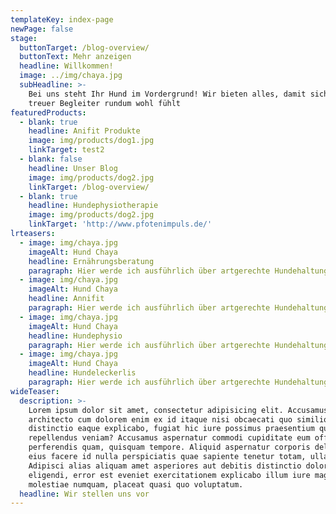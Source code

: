 ```yaml
---
templateKey: index-page
newPage: false
stage:
  buttonTarget: /blog-overview/
  buttonText: Mehr anzeigen
  headline: Willkommen!
  image: ../img/chaya.jpg
  subHeadline: >-
    Bei uns steht Ihr Hund im Vordergrund! Wir bieten alles, damit sich Ihr
    treuer Begleiter rundum wohl fühlt
featuredProducts:
  - blank: true
    headline: Anifit Produkte
    image: img/products/dog1.jpg
    linkTarget: test2
  - blank: false
    headline: Unser Blog
    image: img/products/dog2.jpg
    linkTarget: /blog-overview/
  - blank: true
    headline: Hundephysiotherapie
    image: img/products/dog2.jpg
    linkTarget: 'http://www.pfotenimpuls.de/'
lrteasers:
  - image: img/chaya.jpg
    imageAlt: Hund Chaya
    headline: Ernährungsberatung
    paragraph: Hier werde ich ausführlich über artgerechte Hundehaltung berichten und so schnell wie möglich die Texte liefern.
  - image: img/chaya.jpg
    imageAlt: Hund Chaya
    headline: Annifit
    paragraph: Hier werde ich ausführlich über artgerechte Hundehaltung berichten und so schnell wie möglich die Texte liefern.
  - image: img/chaya.jpg
    imageAlt: Hund Chaya
    headline: Hundephysio
    paragraph: Hier werde ich ausführlich über artgerechte Hundehaltung berichten und so schnell wie möglich die Texte liefern.
  - image: img/chaya.jpg
    imageAlt: Hund Chaya
    headline: Hundeleckerlis
    paragraph: Hier werde ich ausführlich über artgerechte Hundehaltung berichten und so schnell wie möglich die Texte liefern.
wideTeaser:
  description: >-
    Lorem ipsum dolor sit amet, consectetur adipisicing elit. Accusamus
    architecto cum dolorem enim ex id itaque nisi obcaecati quo similique! Amet
    distinctio eaque explicabo, fugiat hic iure possimus praesentium quibusdam
    repellendus veniam? Accusamus aspernatur commodi cupiditate eum officiis
    perferendis quam, quisquam tempore. Aliquid aspernatur corporis deleniti
    eius facere id nulla perspiciatis quae sapiente tenetur totam, ullam!
    Adipisci alias aliquam amet asperiores aut debitis distinctio dolor
    eligendi, error est eveniet exercitationem explicabo illum iure magnam
    molestiae numquam, placeat quasi quo voluptatum.
  headline: Wir stellen uns vor
---
```


